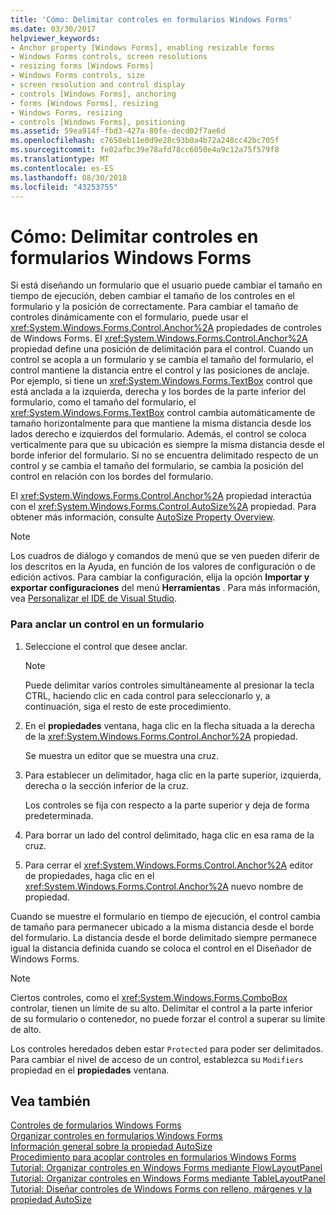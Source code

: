 ```yaml
---
title: 'Cómo: Delimitar controles en formularios Windows Forms'
ms.date: 03/30/2017
helpviewer_keywords:
- Anchor property [Windows Forms], enabling resizable forms
- Windows Forms controls, screen resolutions
- resizing forms [Windows Forms]
- Windows Forms controls, size
- screen resolution and control display
- controls [Windows Forms], anchoring
- forms [Windows Forms], resizing
- Windows Forms, resizing
- controls [Windows Forms], positioning
ms.assetid: 59ea914f-fbd3-427a-80fe-decd02f7ae6d
ms.openlocfilehash: c7658eb11e0d9e28c93b0a4b72a248cc42bc705f
ms.sourcegitcommit: fe02afbc39e78afd78cc6050e4a9c12a75f579f8
ms.translationtype: MT
ms.contentlocale: es-ES
ms.lasthandoff: 08/30/2018
ms.locfileid: "43253755"
---
```

# <a name="how-to-anchor-controls-on-windows-forms"></a>Cómo: Delimitar controles en formularios Windows Forms
Si está diseñando un formulario que el usuario puede cambiar el tamaño en tiempo de ejecución, deben cambiar el tamaño de los controles en el formulario y la posición de correctamente. Para cambiar el tamaño de controles dinámicamente con el formulario, puede usar el <xref:System.Windows.Forms.Control.Anchor%2A> propiedades de controles de Windows Forms. El <xref:System.Windows.Forms.Control.Anchor%2A> propiedad define una posición de delimitación para el control. Cuando un control se acopla a un formulario y se cambia el tamaño del formulario, el control mantiene la distancia entre el control y las posiciones de anclaje. Por ejemplo, si tiene un <xref:System.Windows.Forms.TextBox> control que está anclada a la izquierda, derecha y los bordes de la parte inferior del formulario, como el tamaño del formulario, el <xref:System.Windows.Forms.TextBox> control cambia automáticamente de tamaño horizontalmente para que mantiene la misma distancia desde los lados derecho e izquierdos del formulario. Además, el control se coloca verticalmente para que su ubicación es siempre la misma distancia desde el borde inferior del formulario. Si no se encuentra delimitado respecto de un control y se cambia el tamaño del formulario, se cambia la posición del control en relación con los bordes del formulario.  
  
 El <xref:System.Windows.Forms.Control.Anchor%2A> propiedad interactúa con el <xref:System.Windows.Forms.Control.AutoSize%2A> propiedad. Para obtener más información, consulte [AutoSize Property Overview](../../../../docs/framework/winforms/controls/autosize-property-overview.md).  
  
> [!NOTE]
>  Los cuadros de diálogo y comandos de menú que se ven pueden diferir de los descritos en la Ayuda, en función de los valores de configuración o de edición activos. Para cambiar la configuración, elija la opción **Importar y exportar configuraciones** del menú **Herramientas** . Para más información, vea [Personalizar el IDE de Visual Studio](/visualstudio/ide/personalizing-the-visual-studio-ide).  
  
### <a name="to-anchor-a-control-on-a-form"></a>Para anclar un control en un formulario  
  
1.  Seleccione el control que desee anclar.  
  
    > [!NOTE]
    >  Puede delimitar varios controles simultáneamente al presionar la tecla CTRL, haciendo clic en cada control para seleccionarlo y, a continuación, siga el resto de este procedimiento.  
  
2.  En el **propiedades** ventana, haga clic en la flecha situada a la derecha de la <xref:System.Windows.Forms.Control.Anchor%2A> propiedad.  
  
     Se muestra un editor que se muestra una cruz.  
  
3.  Para establecer un delimitador, haga clic en la parte superior, izquierda, derecha o la sección inferior de la cruz.  
  
     Los controles se fija con respecto a la parte superior y deja de forma predeterminada.  
  
4.  Para borrar un lado del control delimitado, haga clic en esa rama de la cruz.  
  
5.  Para cerrar el <xref:System.Windows.Forms.Control.Anchor%2A> editor de propiedades, haga clic en el <xref:System.Windows.Forms.Control.Anchor%2A> nuevo nombre de propiedad.  
  
 Cuando se muestre el formulario en tiempo de ejecución, el control cambia de tamaño para permanecer ubicado a la misma distancia desde el borde del formulario. La distancia desde el borde delimitado siempre permanece igual la distancia definida cuando se coloca el control en el Diseñador de Windows Forms.  
  
> [!NOTE]
>  Ciertos controles, como el <xref:System.Windows.Forms.ComboBox> controlar, tienen un límite de su alto. Delimitar el control a la parte inferior de su formulario o contenedor, no puede forzar el control a superar su límite de alto.  
  
 Los controles heredados deben estar `Protected` para poder ser delimitados. Para cambiar el nivel de acceso de un control, establezca su `Modifiers` propiedad en el **propiedades** ventana.  
  
## <a name="see-also"></a>Vea también  
 [Controles de formularios Windows Forms](../../../../docs/framework/winforms/controls/index.md)  
 [Organizar controles en formularios Windows Forms](../../../../docs/framework/winforms/controls/arranging-controls-on-windows-forms.md)  
 [Información general sobre la propiedad AutoSize](../../../../docs/framework/winforms/controls/autosize-property-overview.md)  
 [Procedimiento para acoplar controles en formularios Windows Forms](../../../../docs/framework/winforms/controls/how-to-dock-controls-on-windows-forms.md)  
 [Tutorial: Organizar controles en Windows Forms mediante FlowLayoutPanel](../../../../docs/framework/winforms/controls/walkthrough-arranging-controls-on-windows-forms-using-a-flowlayoutpanel.md)  
 [Tutorial: Organizar controles en Windows Forms mediante TableLayoutPanel](../../../../docs/framework/winforms/controls/walkthrough-arranging-controls-on-windows-forms-using-a-tablelayoutpanel.md)  
 [Tutorial: Diseñar controles de Windows Forms con relleno, márgenes y la propiedad AutoSize](../../../../docs/framework/winforms/controls/windows-forms-controls-padding-autosize.md)
